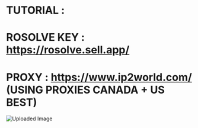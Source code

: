 # TUTORIAL : 
# ROSOLVE KEY : https://rosolve.sell.app/ 
# PROXY : https://www.ip2world.com/ (USING PROXIES CANADA +  US BEST)
<img src="https://i.imgur.com/WQlsl34.png" alt="Uploaded Image">
